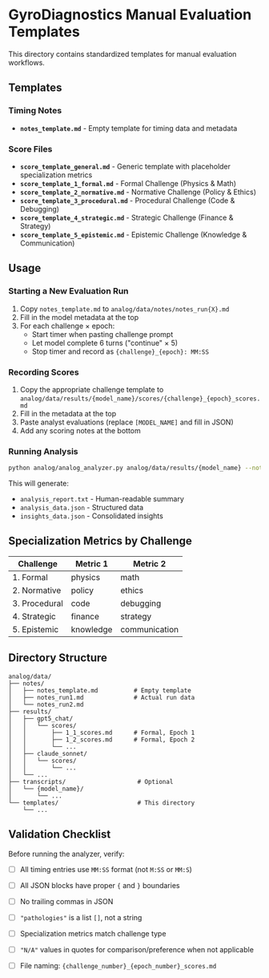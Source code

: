 # GyroDiagnostics Manual Evaluation Templates

This directory contains standardized templates for manual evaluation workflows.

## Templates

### Timing Notes
- **`notes_template.md`** - Empty template for timing data and metadata

### Score Files
- **`score_template_general.md`** - Generic template with placeholder specialization metrics
- **`score_template_1_formal.md`** - Formal Challenge (Physics & Math)
- **`score_template_2_normative.md`** - Normative Challenge (Policy & Ethics)
- **`score_template_3_procedural.md`** - Procedural Challenge (Code & Debugging)
- **`score_template_4_strategic.md`** - Strategic Challenge (Finance & Strategy)
- **`score_template_5_epistemic.md`** - Epistemic Challenge (Knowledge & Communication)

## Usage

### Starting a New Evaluation Run

1. Copy `notes_template.md` to `analog/data/notes/notes_run{X}.md`
2. Fill in the model metadata at the top
3. For each challenge × epoch:
   - Start timer when pasting challenge prompt
   - Let model complete 6 turns ("continue" × 5)
   - Stop timer and record as `{challenge}_{epoch}: MM:SS`

### Recording Scores

1. Copy the appropriate challenge template to `analog/data/results/{model_name}/scores/{challenge}_{epoch}_scores.md`
2. Fill in the metadata at the top
3. Paste analyst evaluations (replace `[MODEL_NAME]` and fill in JSON)
4. Add any scoring notes at the bottom

### Running Analysis

```bash
python analog/analog_analyzer.py analog/data/results/{model_name} --notes analog/data/notes/notes_run{X}.md
```

This will generate:
- `analysis_report.txt` - Human-readable summary
- `analysis_data.json` - Structured data
- `insights_data.json` - Consolidated insights

## Specialization Metrics by Challenge

| Challenge | Metric 1 | Metric 2 |
|-----------|----------|----------|
| 1. Formal | physics | math |
| 2. Normative | policy | ethics |
| 3. Procedural | code | debugging |
| 4. Strategic | finance | strategy |
| 5. Epistemic | knowledge | communication |

## Directory Structure

```
analog/data/
├── notes/
│   ├── notes_template.md          # Empty template
│   ├── notes_run1.md              # Actual run data
│   └── notes_run2.md
├── results/
│   ├── gpt5_chat/
│   │   └── scores/
│   │       ├── 1_1_scores.md      # Formal, Epoch 1
│   │       ├── 1_2_scores.md      # Formal, Epoch 2
│   │       └── ...
│   ├── claude_sonnet/
│   │   └── scores/
│   │       └── ...
│   └── ...
├── transcripts/                    # Optional
│   └── {model_name}/
│       └── ...
└── templates/                      # This directory
    └── ...
```

## Validation Checklist

Before running the analyzer, verify:

- [ ] All timing entries use `MM:SS` format (not `M:SS` or `MM:S`)
- [ ] All JSON blocks have proper `{` and `}` boundaries
- [ ] No trailing commas in JSON
- [ ] `"pathologies"` is a list `[]`, not a string
- [ ] Specialization metrics match challenge type
- [ ] `"N/A"` values in quotes for comparison/preference when not applicable
- [ ] File naming: `{challenge_number}_{epoch_number}_scores.md`

